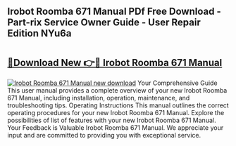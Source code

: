 ## Irobot Roomba 671 Manual PDf Free Download - Part-rix Service Owner Guide - User Repair Edition NYu6a

# <h2><a href="http://bc12415.oget.top/?id=Irobot+Roomba+671+Manual">🔗Download New 👉🔴 Irobot Roomba 671 Manual</a></h2>

[![Irobot Roomba 671 Manual new download](https://i.imgur.com/5g1atiW.png)](http://bc12415.oget.top/?id=Irobot+Roomba+671+Manual)
Your Comprehensive Guide This user manual provides a complete overview of your new Irobot Roomba 671 Manual, including installation, operation, maintenance, and troubleshooting tips. Operating Instructions This manual outlines the correct operating procedures for your new Irobot Roomba 671 Manual. Explore the possibilities of list of features with your new Irobot Roomba 671 Manual. Your Feedback is Valuable Irobot Roomba 671 Manual. We appreciate your input and are committed to providing you with exceptional service.
